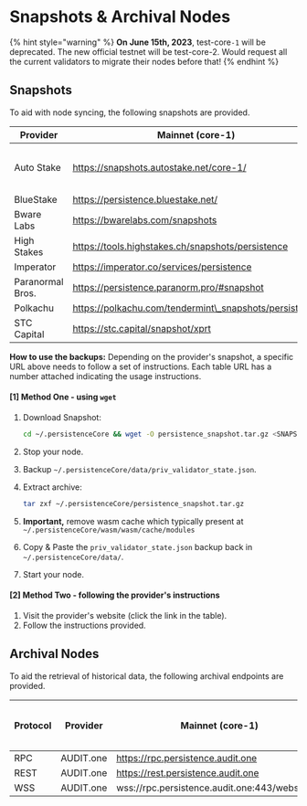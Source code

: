 # Snapshots & Archival Nodes

{% hint style="warning" %}
**On June 15th, 2023**, test-core`-1` will be deprecated. The new official testnet will be test-core-2. Would request all the current validators to migrate their nodes before that!
{% endhint %}

##

## Snapshots

To aid with node syncing, the following snapshots are provided.

| Provider         | Mainnet (core-1)                                       | Testnet (test-core-2)                                                                        | Testnet (test-core-1)                               |
| ---------------- | ------------------------------------------------------ | -------------------------------------------------------------------------------------------- | --------------------------------------------------- |
| Auto Stake       | https://snapshots.autostake.net/core-1/                | [https://snapshots.autostake.com/test-core-2/](https://snapshots.autostake.com/test-core-2/) | https://snapshots.autostake.net/test-core-1/        |
| BlueStake        | https://persistence.bluestake.net/                     |                                                                                              |                                                     |
| Bware Labs       | https://bwarelabs.com/snapshots                        |                                                                                              | https://bwarelabs.com/snapshots                     |
| High Stakes      | https://tools.highstakes.ch/snapshots/persistence      |                                                                                              |                                                     |
| Imperator        | https://imperator.co/services/persistence              |                                                                                              |                                                     |
| Paranormal Bros. | https://persistence.paranorm.pro/#snapshot             |                                                                                              |                                                     |
| Polkachu         | https://polkachu.com/tendermint\_snapshots/persistence |                                                                                              | https://polkachu.com/testnets/persistence/snapshots |
| STC Capital      | https://stc.capital/snapshot/xprt                      |                                                                                              |                                                     |

**How to use the backups:** Depending on the provider's snapshot, a specific URL above needs to follow a set of instructions. Each table URL has a number attached indicating the usage instructions.

#### \[1] Method One - using `wget`

1.  Download Snapshot:

    ```bash
    cd ~/.persistenceCore && wget -O persistence_snapshot.tar.gz <SNAPSHOT_URL>
    ```
2. Stop your node.
3. Backup `~/.persistenceCore/data/priv_validator_state.json`.
4.  Extract archive:

    ```bash
    tar zxf ~/.persistenceCore/persistence_snapshot.tar.gz
    ```
5. **Important,** remove wasm cache which typically present at `~/.persistenceCore/wasm/wasm/cache/modules`
6. Copy & Paste the `priv_validator_state.json` backup back in `~/.persistenceCore/data/`.
7. Start your node.

#### \[2] Method Two - following the provider's instructions

1. Visit the provider's website (click the link in the table).
2. Follow the instructions provided.

## Archival Nodes

To aid the retrieval of historical data, the following archival endpoints are provided.

| Protocol | Provider  | Mainnet (core-1)                              | Testnet (test-core-2) | Testnet (test-core-1) |
| -------- | --------- | --------------------------------------------- | --------------------- | --------------------- |
| RPC      | AUDIT.one | https://rpc.persistence.audit.one             |                       |                       |
| REST     | AUDIT.one | https://rest.persistence.audit.one            |                       |                       |
| WSS      | AUDIT.one | wss://rpc.persistence.audit.one:443/websocket |                       |                       |

